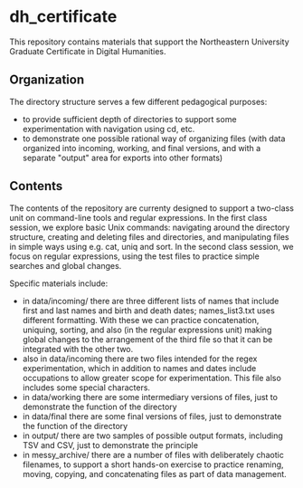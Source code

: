 # dh_certificate
This repository contains materials that support the Northeastern University Graduate Certificate in Digital Humanities. 

## Organization
The directory structure serves a few different pedagogical purposes:
* to provide sufficient depth of directories to support some experimentation with navigation using cd, etc.
* to demonstrate one possible rational way of organizing files (with data organized into incoming, working, and final versions, and with a separate "output" area for exports into other formats)

## Contents
The contents of the repository are currenty designed to support a two-class unit on command-line tools and regular expressions. In the first class session, we explore basic Unix commands: navigating around the directory structure, creating and deleting files and directories, and manipulating files in simple ways using e.g. cat, uniq and sort. In the second class session, we focus on regular expressions, using the test files to practice simple searches and global changes.

Specific materials include:
* in data/incoming/ there are three different lists of names that include first and last names and birth and death dates; names_list3.txt uses different formatting. With these we can practice concatenation, uniquing, sorting, and also (in the regular expressions unit) making global changes to the arrangement of the third file so that it can be integrated with the other two. 
* also in data/incoming there are two files intended for the regex experimentation, which in addition to names and dates include occupations to allow greater scope for experimentation. This file also includes some special characters. 
* in data/working there are some intermediary versions of files, just to demonstrate the function of the directory
* in data/final there are some final versions of files, just to demonstrate the function of the directory
* in output/ there are two samples of possible output formats, including TSV and CSV, just to demonstrate the principle
* in messy_archive/ there are a number of files with deliberately chaotic filenames, to support a short hands-on exercise to practice renaming, moving, copying, and concatenating files as part of data management.
